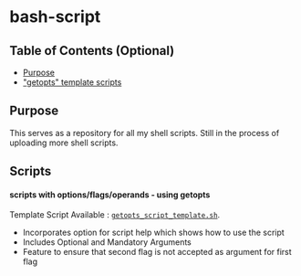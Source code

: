 # bash-script


## Table of Contents (Optional)

- [Purpose](#purpose)
- ["getopts" template scripts](#scripts)


## Purpose

This serves as a repository for all my shell scripts. Still in the process of uploading more shell scripts.


## Scripts

#### scripts with options/flags/operands - using getopts

Template Script Available :  <a href="https://github.com/praveenprabha/bash-script/blob/master/getopts_script_template.sh" target="_blank">`getopts_script_template.sh`</a>.

  - Incorporates option for script help which shows how to use the script
  - Includes Optional and Mandatory Arguments
  - Feature to ensure that second flag is not accepted as argument for first flag


